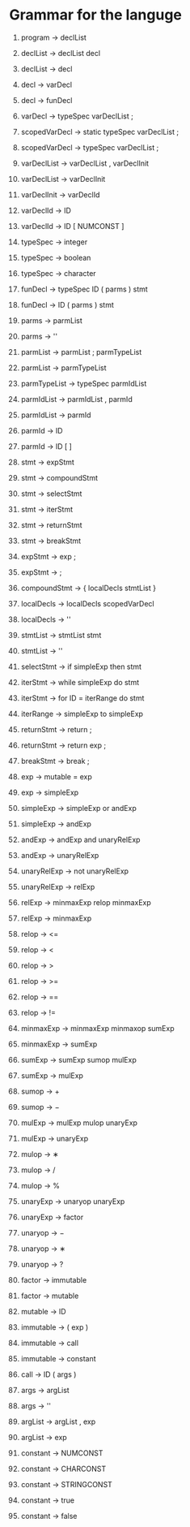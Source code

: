 # Grammar for the languge

1. program -> declList

2. declList -> declList decl  
3. declList -> decl

4. decl -> varDecl  
5. decl -> funDecl

6. varDecl -> typeSpec varDeclList ;

7. scopedVarDecl -> static typeSpec varDeclList ;  
8. scopedVarDecl -> typeSpec varDeclList ;

9. varDeclList -> varDeclList , varDeclInit  
10. varDeclList -> varDeclInit

11. varDeclInit -> varDeclId

12. varDeclId -> ID  
13. varDeclId -> ID [ NUMCONST ]

14. typeSpec -> integer
15. typeSpec -> boolean
16. typeSpec -> character

17. funDecl -> typeSpec ID ( parms ) stmt  
18. funDecl -> ID ( parms ) stmt

19. parms -> parmList  
20. parms -> ''

21. parmList -> parmList ; parmTypeList  
22. parmList -> parmTypeList

23. parmTypeList -> typeSpec parmIdList

24. parmIdList -> parmIdList , parmId  
25. parmIdList -> parmId

26. parmId -> ID  
27. parmId -> ID [ ]

28. stmt -> expStmt  
29. stmt -> compoundStmt  
30. stmt -> selectStmt  
31. stmt -> iterStmt  
32. stmt -> returnStmt  
33. stmt -> breakStmt

34. expStmt -> exp ;  
35. expStmt -> ;

36. compoundStmt -> { localDecls stmtList }

37. localDecls -> localDecls scopedVarDecl  
38. localDecls -> ''

39. stmtList -> stmtList stmt  
40. stmtList -> ''

41. selectStmt -> if simpleExp then stmt

42. iterStmt -> while simpleExp do stmt  
43. iterStmt -> for ID = iterRange do stmt

44. iterRange -> simpleExp to simpleExp

45. returnStmt -> return ;  
46. returnStmt -> return exp ;

47. breakStmt -> break ;

48. exp -> mutable = exp  
49. exp -> simpleExp

50. simpleExp -> simpleExp or andExp  
51. simpleExp -> andExp

52. andExp -> andExp and unaryRelExp  
53. andExp -> unaryRelExp

54. unaryRelExp -> not unaryRelExp  
55. unaryRelExp -> relExp

56. relExp -> minmaxExp relop minmaxExp  
57. relExp -> minmaxExp

58. relop -> <=  
59. relop -> <  
60. relop -> >  
61. relop -> >=  
62. relop -> ==  
63. relop -> !=

64. minmaxExp -> minmaxExp minmaxop sumExp  
65. minmaxExp -> sumExp

66. sumExp -> sumExp sumop mulExp  
67. sumExp -> mulExp

68. sumop -> +  
69. sumop -> −

70. mulExp -> mulExp mulop unaryExp  
71. mulExp -> unaryExp

72. mulop -> ∗  
73. mulop -> /  
74. mulop -> %

75. unaryExp -> unaryop unaryExp  
76. unaryExp -> factor

77. unaryop -> −  
78. unaryop -> ∗  
79. unaryop -> ?

80. factor -> immutable  
81. factor -> mutable

82. mutable -> ID

83. immutable -> ( exp )  
84. immutable -> call  
85. immutable -> constant

86. call -> ID ( args )

87. args -> argList  
88. args -> ''

89. argList -> argList , exp  
90. argList -> exp

91. constant -> NUMCONST  
92. constant -> CHARCONST  
93. constant -> STRINGCONST  
94. constant -> true  
95. constant -> false
